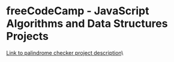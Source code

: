# freeCodeCamp - JavaScript Algorithms and Data Structures Projects
[Link to palindrome checker project description](https://www.freecodecamp.org/learn/javascript-algorithms-and-data-structures/javascript-algorithms-and-data-structures-projects/palindrome-checker)\